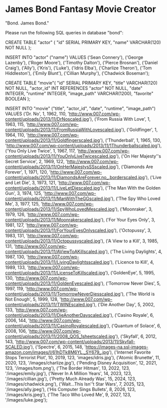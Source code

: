 # James Bond Fantasy Movie Creator


"Bond.  James Bond."


Please run the following SQL queries in database "bond":


CREATE TABLE "actor" (
"id" SERIAL PRIMARY KEY,
"name" VARCHAR(120) NOT NULL
);

INSERT INTO "actor" ("name")
VALUES ('Sean Connery'),
('George Lazenby'),
('Roger Moore'),
('Timothy Dalton'),
('Pierce Brosnan'),
('Daniel Craig'),
('Ally'),
('Kris'),
('Luke'),
('Idris Elba'),
('Charlize Theron'),
('Tom Hiddleston'),
('Emily Blunt'),
('Cillian Murphy'),
('Chadwick Boseman');				

CREATE TABLE "movie"(
"id" SERIAL PRIMARY KEY,
"title" VARCHAR(120) NOT NULL,
"actor_id" INT REFERENCES "actor" NOT NULL,
"date" INTEGER,
"runtime" INTEGER,
"image_path" VARCHAR(1200),
"favorite" BOOLEAN
);

INSERT INTO "movie" ("title", "actor_id", "date", "runtime", "image_path")
VALUES ('Dr. No', 1, 1962, 110, 'http://www.007.com/wp-content/uploads/2013/11/DrNoscaled.jpg'),
('From Russia With Love', 1, 1963, 115, 'http://www.007.com/wp-content/uploads/2013/11/FromRussiaWithLovescaled.jpg'),
('Goldfinger', 1, 1964, 110, 'http://www.007.com/wp-content/uploads/2013/11/Goldfingerscaled.jpg'),
('Thunderball', 1, 1965, 130, 'http://www.007.com/wp-content/uploads/2013/11/1Thunderballscaled.jpg'),
('You Only Live Twice', 1, 1967, 117, 'http://www.007.com/wp-content/uploads/2013/11/YouOnlyLiveTwicescaled.jpg'),
('On Her Majesty''s Secret Service', 2, 1969, 122, 'http://www.007.com/wp-content/uploads/2013/11/OnHerMajestysSSscaled.jpg'),
('Diamonds Are Forever', 1, 1971, 120, 'http://www.007.com/wp-content/uploads/2013/11/DiamondsAreForever.no_.borderscaled.jpg'),
('Live and Let Die', 3, 1973, 121, 'http://www.007.com/wp-content/uploads/2013/11/LiveLetDiescaled.jpg'),
('The Man With the Golden Gun', 3, 1974, 125, 'http://www.007.com/wp-content/uploads/2013/11/ManWithTheGGscaled.jpg'),
('The Spy Who Loved Me', 3, 1977, 125, 'http://www.007.com/wp-content/uploads/2013/11/SpyWhoLovedMescaled.jpg'),
('Moonraker', 3, 1979, 126, 'http://www.007.com/wp-content/uploads/2013/11/Moonrakerscaled.jpg'),
('For Your Eyes Only', 3, 1981, 127, 'http://www.007.com/wp-content/uploads/2013/11/ForYourEyesOnlyscaled.jpg'),
('Octopussy', 3, 1983, 131, 'http://www.007.com/wp-content/uploads/2013/11/Octopussyscaled.jpg'),
('A View to a Kill', 3, 1985, 131, 'http://www.007.com/wp-content/uploads/2013/11/AViewToAKillscaled.jpg'),
('The Living Daylights', 4, 1987, 130, 'http://www.007.com/wp-content/uploads/2013/11/LivingDaylightsscaled.jpg'),
('Licence to Kill', 4, 1989, 133, 'http://www.007.com/wp-content/uploads/2013/11/LicenseToKillscaled.jpg'),
('GoldenEye', 5, 1995, 130, 'http://www.007.com/wp-content/uploads/2013/11/GoldenEyescaled.jpg'),
('Tomorrow Never Dies', 5, 1997, 119, 'http://www.007.com/wp-content/uploads/2013/11/TomorrowNeverDiesscaled.jpg'),
('The World is Not Enough', 5, 1999, 128, 'http://www.007.com/wp-content/uploads/2013/11/TWINEscaled.jpg'),
('Die Another Day', 5, 2002, 133, 'http://www.007.com/wp-content/uploads/2013/11/DieAnotherDayscaled.jpg'),
('Casino Royale', 6, 2006, 144, 'http://www.007.com/wp-content/uploads/2013/11/CasinoRoyalescaled.jpg'),
('Quantum of Solace', 6, 2008, 106, 'http://www.007.com/wp-content/uploads/2013/11/2008_QOS_1sheetscaled.jpg'),
('Skyfall', 6, 2012, 143, 'http://www.007.com/wp-content/uploads/2013/11/Skyfall-SCALED.jpg'),
('Spectre', 6, 2015, 148, 'https://images-na.ssl-images-amazon.com/images/I/61hDTk8M6YL._SY679_.jpg'),
('Internet Favorite Stops Terrorist Plot', 10, 2019, 123, 'images/idris.jpg'),
('Atomic Brunette', 11, 2020, 123, '/images/charlize.jpg'),
('Pending Disney Acquisition', 12, 2021, 123, '/images/tom.png'),
('The Border Hitman', 13, 2022, 123, '/images/emily.jpg'),
('Never In A Million Years', 14, 2023, 123, '/images/cillian.jpg'),
('Pretty Much Already Was', 15, 2024, 123, '/images/chadwick.png'),
('Wait...This Isn''t Star Wars', 7, 2025, 123, '/images/ally.jpeg'),
('His Computer Sings Bullets', 8, 2026, 123, '/images/kris.jpeg'),
('The Taco Who Loved Me', 9, 2027, 123, '/images/luke.jpeg');
